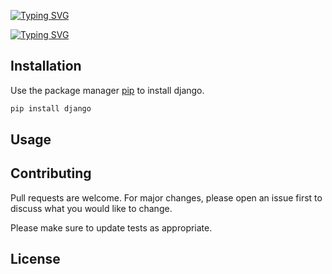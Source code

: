 
[![Typing SVG](https://readme-typing-svg.herokuapp.com?size=35&center=true&width=600&lines=Welcome+to+Pinterest-Clone)](https://git.io/typing-svg)

[![Typing SVG](https://readme-typing-svg.herokuapp.com?color=F70491&size=35&center=true&width=600&lines=Build+using+Django-Framework)](https://git.io/typing-svg)

## Installation

Use the package manager [pip](https://pip.pypa.io/en/stable/) to install django.

```bash
pip install django
```

## Usage

## Contributing
Pull requests are welcome. For major changes, please open an issue first to discuss what you would like to change.

Please make sure to update tests as appropriate.

## License
